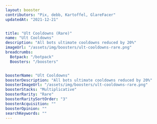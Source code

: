 ```yaml
---
layout: booster
contributors: "Pix, debb, Kartoffel, GlareFacer"
updatedAt: "2021-12-21"


title: "Ult Cooldowns (Rare)"
name: "Ult Cooldowns"
description: "All bots ultimate cooldowns reduced by 20%"
imageUrl: "/assets/img/boosters/ult-cooldowns-rare.png"
breadcrumbs:
  Botpack: "/botpack"
  Boosters: "/boosters"


boosterName: "Ult Cooldowns"
boosterDescription: "All bots ultimate cooldowns reduced by 20%"
boosterImageUrl: "/assets/img/boosters/ult-cooldowns-rare.png"
boosterStacks: "Multiplicative"
boosterRarity: "Rare"
boosterRaritySortOrder: "3"
boosterAcquisition: ""
boosterOpinion: ""
searchKeywords: ""
---
```



